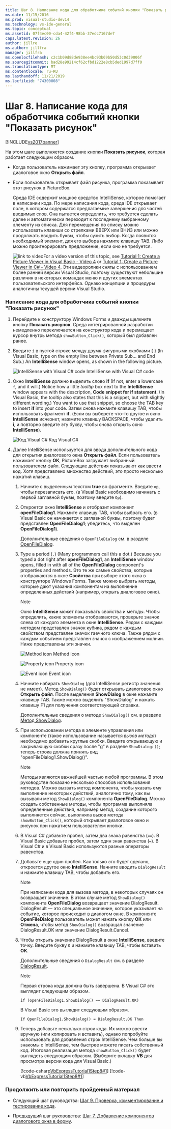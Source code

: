 ```yaml
---
title: Шаг 8. Написание кода для обработчика событий кнопки "Показать рисунок" | Microsoft Docs
ms.date: 11/15/2016
ms.prod: visual-studio-dev14
ms.technology: vs-ide-general
ms.topic: conceptual
ms.assetid: 07f4ec00-cda4-42f4-98bb-37edc7167de7
caps.latest.revision: 26
author: jillre
ms.author: jillfra
manager: jillfra
ms.openlocfilehash: c2c1b09d88de938ee4bc93b69b50d53c0d39006f
ms.sourcegitcommit: bad28e99214cf62cfbd1222e8cb5ded1997d7ff0
ms.translationtype: MT
ms.contentlocale: ru-RU
ms.lasthandoff: 11/21/2019
ms.locfileid: "74300008"
---
```

# <a name="step-8-write-code-for-the-show-a-picture-button-event-handler"></a>Шаг 8. Написание кода для обработчика событий кнопки "Показать рисунок"
[!INCLUDE[vs2017banner](../includes/vs2017banner.md)]

На этом шаге выполняется создание кнопки **Показать рисунок**, которая работает следующим образом.

- Когда пользователь нажимает эту кнопку, программа открывает диалоговое окно **Открыть файл**.

- Если пользователь открывает файл рисунка, программа показывает этот рисунок в PictureBox.

  Среда IDE содержит мощное средство IntelliSense, которое помогает в написании кода. По мере написания кода, среда IDE открывает поле, в котором содержатся предлагаемые завершения для частей вводимых слов. Она пытается определить, что требуется сделать далее и автоматически переходит к последнему выбранному элементу из списка. Для перемещения по списку можно использовать клавиши со стрелками ВВЕРХ или ВНИЗ или можно продолжать вводить буквы, чтобы сузить выбор. Когда появится необходимый элемент, для его выбора нажмите клавишу TAB. Либо можно проигнорировать предложение, если оно не требуется.

  ![link to video](../data-tools/media/playvideo.gif "PlayVideo")For a video version of this topic, see [Tutorial 1: Create a Picture Viewer in Visual Basic - Video 4](https://go.microsoft.com/fwlink/?LinkId=205215) or [Tutorial 1: Create a Picture Viewer in C# - Video 4](https://go.microsoft.com/fwlink/?LinkId=205203). Эти видеоролики сняты с использованием более ранней версии Visual Studio, поэтому существуют небольшие различия в некоторых командах меню и других элементах пользовательского интерфейса. Однако концепции и процедуры аналогичны текущей версии Visual Studio.

### <a name="to-write-code-for-the-show-a-picture-button-event-handler"></a>Написание кода для обработчика событий кнопки "Показать рисунок"

1. Перейдите к конструктору Windows Forms и дважды щелкните кнопку **Показать рисунок**. Среда интегрированной разработки немедленно переключается на конструктор кода и перемещает курсор внутрь метода `showButton_Click()`, который был добавлен ранее.

2. Введите `i` в пустой строке между двумя фигурными скобками { } (In Visual Basic, type on the empty line between Private Sub… and End Sub.) An **IntelliSense** window opens, as shown in the following picture.

     ![IntelliSense with Visual C&#35; code](../ide/media/express-ifintellisense.png "Express_IfIntellisense") IntelliSense with Visual C# code

3. Окно **IntelliSense** должно выделить слово **if** (If not, enter a lowercase `f`, and it will.) Notice how a little *tooltip* box next to the **IntelliSense** window appears with the description, **Code snippet for if statement**. (In Visual Basic, the tooltip also states that this is a snippet, but with slightly different wording.) You want to use that snippet, so choose the TAB key to insert **if** into your code. Затем снова нажмите клавишу TAB, чтобы использовать фрагмент **if**. (Если вы выберете что-то другое и окно **IntelliSense** исчезнет, нажмите клавишу BACKSPACE, чтобы удалить **i**, и повторно введите эту букву, чтобы снова открыть окно **IntelliSense**).

     ![Код Visual C#](../ide/media/express-highlighttrue.png "Express_HighlightTrue") Код Visual C#

4. Далее IntelliSense используется для ввода дополнительного кода для открытия диалогового окна **Открыть файл**. Если пользователь нажимает кнопку **ОК**, PictureBox загружает выбранный пользователем файл. Следующие действия показывают как ввести код. Хотя представлено множество действий, это просто несколько нажатий клавиш.

    1. Начните с выделенным текстом **true** во фрагменте. Введите `op`, чтобы перезаписать его. (в Visual Basic необходимо начинать с первой заглавной буквы, поэтому введите `Op`).

    2. Откроется окно **IntelliSense** и отобразит компонент **openFileDialog1**. Нажмите клавишу TAB, чтобы выбрать его. (в Visual Basic он начинается с заглавной буквы, поэтому будет представлен **OpenFileDialog1**; убедитесь, что выделен **OpenFileDialog1**).

         Дополнительные сведения о `OpenFileDialog` см. в разделе [OpenFileDialog](https://msdn.microsoft.com/library/system.windows.forms.openfiledialog.aspx).

    3. Type a period (`.`) (Many programmers call this a dot.) Because you typed a dot right after **openFileDialog1**, an **IntelliSense** window opens, filled in with all of the **OpenFileDialog** component's properties and methods. Это те же самые свойства, которые отображаются в окне **Свойства** при выборе этого окна в конструкторе Windows Forms. Также можно выбрать методы, которые дают указания компонентам на выполнение определенных действий (например, открыть диалоговое окно).

        > [!NOTE]
        > Окно **IntelliSense** может показывать свойства и методы. Чтобы определить, какие элементы отображаются, проверьте значок слева от каждого элемента в окне **IntelliSense**. Рядом с каждым методом представлен значок кубика, рядом с каждым свойством представлен значок гаечного ключа. Также рядом с каждым событием представлен значок с изображением молнии. Ниже представлены эти значки.

         ![Method icon](../ide/media/express-iconmethod.png "Express_IconMethod") Method icon

         ![Property icon](../ide/media/express-iconproperty.png "Express_IconProperty") Property icon

         ![Event icon](../ide/media/express-iconevent.png "Express_IconEvent") Event icon

    4. Начните набирать `ShowDialog` (для IntelliSense регистр значения не имеет). Метод `ShowDialog()` будет открывать диалоговое окно **Открыть файл**. После выделения **ShowDialog** в окне нажмите клавишу TAB. Также можно выделить "ShowDialog" и нажать клавишу F1 для получения соответствующей справки.

         Дополнительные сведения о методе `ShowDialog()` см. в разделе [Метод ShowDialog](https://msdn.microsoft.com/library/c7ykbedk.aspx).

    5. При использовании метода в элементе управления или компоненте (такое использование называется *вызов метода*) необходимо добавить круглые скобки. Введите открывающую и закрывающую скобки сразу после "g" в разделе `ShowDialog`: `()`; теперь строка должна принять вид "openFileDialog1.ShowDialog()".

        > [!NOTE]
        > Методы являются важнейшей частью любой программы. В этом руководстве показано несколько способов использования методов. Можно вызвать метод компонента, чтобы указать ему выполнение некоторых действий, аналогично тому, как вы вызывали метод `ShowDialog()` компонента **OpenFileDialog**. Можно создать собственные методы, чтобы программа выполняла определенные действия, например метод, создание которого выполняется сейчас, выполняла вызов метода `showButton_Click()`, который открывает диалоговое окно и рисунок при нажатием пользователем кнопки.

    6. В Visual C# добавьте пробел, затем два знака равенства (`==`). В Visual Basic добавьте пробел, затем один знак равенства (`=`). В Visual C# и в Visual Basic используются разные операторы равенства.

    7. Добавьте еще один пробел. Как только это будет сделано, откроется другое окно **IntelliSense**. Начните вводить `DialogResult` и нажмите клавишу TAB, чтобы добавить его.

        > [!NOTE]
        > При написании кода для вызова метода, в некоторых случаях он возвращает значение. В этом случае метод `ShowDialog()` компонента **OpenFileDialog** возвращает значение DialogResult. DialogResult — это специальное значение, которое указывает на событие, которое происходит в диалогом окне. В компоненте **OpenFileDialog** пользователь может нажать кнопку **ОК** или **Отмена**, чтобы метод `ShowDialog()` возвращал значение DialogResult.OK или значение DialogResult.Cancel.

    8. Чтобы открыть значение DialogResult в окне **IntelliSense**, введите точку. Введите букву `O` и нажмите клавишу TAB, чтобы вставить **ОК**.

         Дополнительные сведения о `DialogResult` см. в разделе [DialogResult](https://msdn.microsoft.com/library/system.windows.forms.dialogresult.aspx).

        > [!NOTE]
        > Первая строка кода должна быть завершена. В Visual C# это выглядит следующим образом.
        >
        >  `if (openFileDialog1.ShowDialog() == DialogResult.OK)`
        >
        >  В Visual Basic это выглядит следующим образом.
        >
        >  `If OpenFileDialog1.ShowDialog() = DialogResult.OK Then`

    9. Теперь добавьте несколько строк кода. Их можно ввести вручную (или копировать и вставить), однако попробуйте использовать для добавления строк IntelliSense. Чем больше вы знакомы с IntelliSense, тем быстрее можете писать собственный код. Итоговая реализация метода `showButton_Click()` будет выглядеть следующим образом. (Выберите вкладку **VB** для просмотра версии кода для Visual Basic.)

         [!code-csharp[VbExpressTutorial1Step8#1](../snippets/csharp/VS_Snippets_VBCSharp/vbexpresstutorial1step8/cs/form1.cs#1)]
         [!code-vb[VbExpressTutorial1Step8#1](../snippets/visualbasic/VS_Snippets_VBCSharp/vbexpresstutorial1step8/vb/form1.vb#1)]

### <a name="to-continue-or-review"></a>Продолжить или повторить пройденный материал

- Следующий шаг руководства: [Шаг 9. Проверка, комментирование и тестирование кода](../ide/step-9-review-comment-and-test-your-code.md).

- Предыдущий шаг руководства: [Шаг 7. Добавление компонентов диалогового окна в форму](../ide/step-7-add-dialog-components-to-your-form.md).
